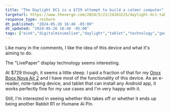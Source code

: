 ```yaml
---
title: "The Daylight DC1 is a $729 attempt to build a calmer computer"
targeturl: https://www.theverge.com/2024/5/23/24163225/daylight-dc1-tablet-livepaper
response_type: reshare
dt_published: "2024-05-26 16:48 -05:00"
dt_updated: "2024-05-26 16:48 -05:00"
tags: ["eink","digitalminimalism","daylight","tablet","technology","gadgets"]
---
```


Like many in the comments, I like the idea of this device and what it's aiming to do. 

The "LivePaper" display technology seems interesting. 

At $729 though, it seems a little steep. I paid a fraction of that for my [Onyx Boox Nova Air 2](/uses) and I have most of the functionality of this device. As an e-reader, note-taking device, and tablet that can install any Android app, it works perfectly fine for my use cases and I'm very happy with it. 

Still, I'm interested in seeing whether this takes off or whether it ends up being another Rabbit R1 or Humane Ai Pin.
